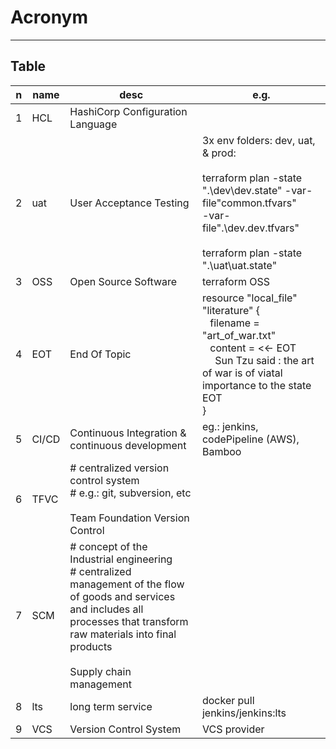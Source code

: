 # Acronym

---

## Table
|n|name|desc|e.g.|
|-|----|----|----|
|1|HCL|HashiCorp Configuration Language||
|2|uat|User Acceptance Testing| 3x env folders: dev, uat, & prod: <br/> <br/> terraform plan -state ".\dev\dev.state" -var-file"common.tfvars" <br/> -var-file".\dev.dev.tfvars" <br/> <br/> terraform plan -state ".\uat\uat.state"|
|3|OSS|Open Source Software|terraform OSS||
|4|EOT|End Of Topic|resource "local_file" "literature" { <br/> &ensp; filename = "art_of_war.txt" <br/> &ensp; content = <<- EOT <br/> &ensp;&ensp; Sun Tzu said : the art of war is of viatal importance to the state <br/> EOT <br/> }|
|5|CI/CD|Continuous Integration & continuous development|eg.: jenkins, codePipeline (AWS), Bamboo||
|6|TFVC|# centralized version control system <br/> # e.g.: git, subversion, etc <br/><br/>Team Foundation Version Control||
|7|SCM|# concept of the Industrial engineering<br/> # centralized management of the flow of goods and services and includes all processes that transform raw materials into final products <br/><br/> Supply chain management
|8|lts|long term service|docker pull jenkins/jenkins:lts||
|9|VCS|Version Control System|VCS provider||
